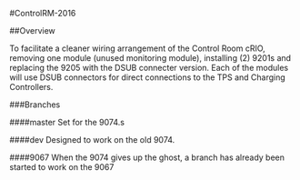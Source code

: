 ﻿#ControlRM-2016

##Overview

To facilitate a cleaner wiring arrangement of the Control Room cRIO, removing one module (unused monitoring module), installing (2) 9201s and replacing the 9205 with the DSUB connecter version.  Each of the modules will use DSUB connectors for direct connections to the TPS and Charging Controllers.

###Branches

####master
Set for the 9074.s

####dev
Designed to work on the old 9074.

####9067
When the 9074 gives up the ghost, a branch has already been started to work on the 9067